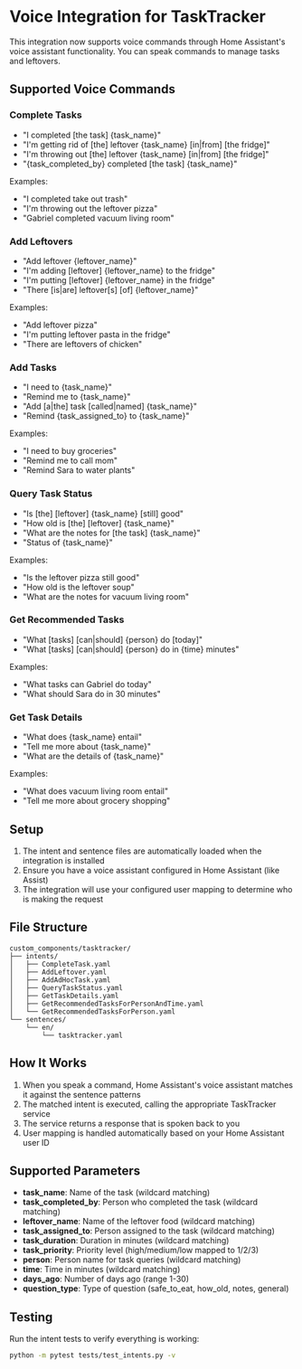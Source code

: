 # Voice Integration for TaskTracker

This integration now supports voice commands through Home Assistant's voice assistant functionality. You can speak commands to manage tasks and leftovers.

## Supported Voice Commands

### Complete Tasks

- "I completed [the task] {task_name}"
- "I'm getting rid of [the] leftover {task_name} [in|from] [the fridge]"
- "I'm throwing out [the] leftover {task_name} [in|from] [the fridge]"
- "{task_completed_by} completed [the task] {task_name}"

Examples:
- "I completed take out trash"
- "I'm throwing out the leftover pizza"
- "Gabriel completed vacuum living room"

### Add Leftovers

- "Add leftover {leftover_name}"
- "I'm adding [leftover] {leftover_name} to the fridge"
- "I'm putting [leftover] {leftover_name} in the fridge"
- "There [is|are] leftover[s] [of] {leftover_name}"

Examples:
- "Add leftover pizza"
- "I'm putting leftover pasta in the fridge"
- "There are leftovers of chicken"

### Add Tasks

- "I need to {task_name}"
- "Remind me to {task_name}"
- "Add [a|the] task [called|named] {task_name}"
- "Remind {task_assigned_to} to {task_name}"

Examples:
- "I need to buy groceries"
- "Remind me to call mom"
- "Remind Sara to water plants"

### Query Task Status

- "Is [the] [leftover] {task_name} [still] good"
- "How old is [the] [leftover] {task_name}"
- "What are the notes for [the task] {task_name}"
- "Status of {task_name}"

Examples:
- "Is the leftover pizza still good"
- "How old is the leftover soup"
- "What are the notes for vacuum living room"

### Get Recommended Tasks

- "What [tasks] [can|should] {person} do [today]"
- "What [tasks] [can|should] {person} do in {time} minutes"

Examples:
- "What tasks can Gabriel do today"
- "What should Sara do in 30 minutes"

### Get Task Details

- "What does {task_name} entail"
- "Tell me more about {task_name}"
- "What are the details of {task_name}"

Examples:
- "What does vacuum living room entail"
- "Tell me more about grocery shopping"

## Setup

1. The intent and sentence files are automatically loaded when the integration is installed
2. Ensure you have a voice assistant configured in Home Assistant (like Assist)
3. The integration will use your configured user mapping to determine who is making the request

## File Structure

```
custom_components/tasktracker/
├── intents/
│   ├── CompleteTask.yaml
│   ├── AddLeftover.yaml
│   ├── AddAdHocTask.yaml
│   ├── QueryTaskStatus.yaml
│   ├── GetTaskDetails.yaml
│   ├── GetRecommendedTasksForPersonAndTime.yaml
│   └── GetRecommendedTasksForPerson.yaml
└── sentences/
    └── en/
        └── tasktracker.yaml
```

## How It Works

1. When you speak a command, Home Assistant's voice assistant matches it against the sentence patterns
2. The matched intent is executed, calling the appropriate TaskTracker service
3. The service returns a response that is spoken back to you
4. User mapping is handled automatically based on your Home Assistant user ID

## Supported Parameters

- **task_name**: Name of the task (wildcard matching)
- **task_completed_by**: Person who completed the task (wildcard matching)
- **leftover_name**: Name of the leftover food (wildcard matching)
- **task_assigned_to**: Person assigned to the task (wildcard matching)
- **task_duration**: Duration in minutes (wildcard matching)
- **task_priority**: Priority level (high/medium/low mapped to 1/2/3)
- **person**: Person name for task queries (wildcard matching)
- **time**: Time in minutes (wildcard matching)
- **days_ago**: Number of days ago (range 1-30)
- **question_type**: Type of question (safe_to_eat, how_old, notes, general)

## Testing

Run the intent tests to verify everything is working:

```bash
python -m pytest tests/test_intents.py -v
```